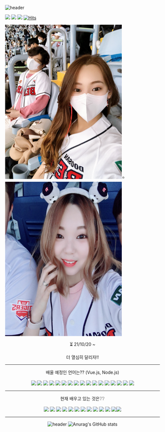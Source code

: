 
![header](https://capsule-render.vercel.app/api?height=400&text=Hi%20There!&desc=If%20I%20were%20to%20talk%20about%20myself.%20)

<a href="https://www.instagram.com/clou_ari0630/?hl=ko"><img src="https://img.shields.io/badge/MY_Instagram-9cf?style=flat-square&logo=simpleicons에서_아이콘이름&logoColor=white&link=https://img.shields.io/badge/file%3A%2F%2F%2FUsers%2Fjeongdahui%2FDownloads%2Fapple.svg-My__Instagram-9cf"/></a> 
<a href="https://www.notion.so/Mainspace-2883683f58984f99bf25d2acb1da8418"><img src="https://img.shields.io/badge/-My_NOTION-ff69b4?style=flat-square&logo=simpleicons에서_아이콘이름&logoColor=white&link=https://img.shields.io/badge/file%https%3A%2F%2Fwww.notion.so%2FMainspace--2883683f58984f99bf25d2acb1da8418-My__NOTION-ff69b4"/></a> 
<a href="https://blog.naver.com/ekdudekgml35"><img src="https://img.shields.io/badge/-My_BLOG-blueviolet?style=flat-square&logo=simpleicons에서_아이콘이름&logoColor=white&link=https://img.shields.io/badge/https%3A%2F%2Fblog.naver.com%2Fekdudekgml35-My__BLOG-blueviolet"/></a> 
[![Hits](https://hits.seeyoufarm.com/api/count/incr/badge.svg?url=https%3A%2F%2Fgithub.com%2Fclouari%2Fclouari%2Fedit%2Fmain%2FREADME.md&count_bg=%23C772E1&title_bg=%23FBDDDD&icon=apple.svg&icon_color=%23C763F2&title=Visit&edge_flat=false)](https://hits.seeyoufarm.com)
<br />


<img src="IMG_4517.JPG" width="380" height="500"/>⭐️<img src="IMG_9224.jpg" width="380" height="500"/>
<div align=center>
⏳ 21/10/20 ~  <br />
 <br /> 더 열심히 달리자!!
<hr />
<div />
배울 예정인 언어는?? (Vue.js, Node.js)
<br />
<br />
<img src="https://img.shields.io/badge/JAVA-007396?style=for-the-badge&logo=java&logoColor=white"> 
 <img src="https://img.shields.io/badge/Spring-6DB33F?style=for-the-badge&logo=Spring&logoColor=white">
 <img src="https://img.shields.io/badge/oracle-F80000?style=for-the-badge&logo=oracle&logoColor=white"> 
 <img src="https://img.shields.io/badge/mysql-4479A1?style=for-the-badge&logo=mysql&logoColor=white"> 
 <img src="https://img.shields.io/badge/mariaDB-003545?style=for-the-badge&logo=mariaDB&logoColor=white">
 <img src="https://img.shields.io/badge/javascript-F7DF1E?style=for-the-badge&logo=javascript&logoColor=black">
 <img src="https://img.shields.io/badge/jquery-0769AD?style=for-the-badge&logo=jquery&logoColor=white"> 
 <img src="https://img.shields.io/badge/react-61DAFB?style=for-the-badge&logo=react&logoColor=black"> 
 <img src="https://img.shields.io/badge/vue.js-4FC08D?style=for-the-badge&logo=vue.js&logoColor=white"> 
 <img src="https://img.shields.io/badge/html-E34F26?style=for-the-badge&logo=html5&logoColor=white">
 <img src="https://img.shields.io/badge/css-1572B6?style=for-the-badge&logo=css3&logoColor=white"> 
 <img src="https://img.shields.io/badge/bootstrap-7952B3?style=for-the-badge&logo=bootstrap&logoColor=white"> 
 <img src="https://img.shields.io/badge/github-181717?style=for-the-badge&logo=github&logoColor=white"> 
 <img src="https://img.shields.io/badge/linux-FCC624?style=for-the-badge&logo=linux&logoColor=black"> 
 <img src="https://img.shields.io/badge/aws-232F3E?style=for-the-badge&logo=aws&logoColor=white"> 
 <img src="https://img.shields.io/badge/apache tomcat-F8DC75?style=for-the-badge&logo=apachetomcat&logoColor=white">
 <img src="https://img.shields.io/badge/dart-0175C2?style=for-the-badge&logo=dart&logoColor=white">
 
<hr />
 현재 배우고 있는 것은❔❔
 <br /><br />
 <img src="https://img.shields.io/badge/html-E34F26?style=for-the-badge&logo=html5&logoColor=white">
 <img src="https://img.shields.io/badge/dart-0175C2?style=for-the-badge&logo=dart&logoColor=white">
 <img src="https://img.shields.io/badge/javascript-%23323330.svg?style=for-the-badge&logo=javascript&logoColor=%23F7DF1E">
 <img src="https://img.shields.io/badge/Flutter-%2302569B.svg?style=for-the-badge&logo=Flutter&logoColor=white">
 <img src="https://img.shields.io/badge/Android%20Studio-3DDC84.svg?style=for-the-badge&logo=android-studio&logoColor=white">
 <img src="https://img.shields.io/badge/Visual_Studio_Code-0078D4?style=for-the-badge&logo=visual%20studio%20code&logoColor=white">
 <img src="https://img.shields.io/badge/Eclipse-FE7A16.svg?style=for-the-badge&logo=Eclipse&logoColor=white">
 <img src="https://img.shields.io/badge/github-%23121011.svg?style=for-the-badge&logo=github&logoColor=white">
 <img src="https://img.shields.io/badge/css-1572B6?style=for-the-badge&logo=css3&logoColor=white"> 
 <img src="https://img.shields.io/badge/bootstrap-7952B3?style=for-the-badge&logo=bootstrap&logoColor=white">
 <img src="https://img.shields.io/badge/jquery-0769AD?style=for-the-badge&logo=jquery&logoColor=white"> 
  <img src="https://img.shields.io/badge/mysql-4479A1?style=for-the-badge&logo=mysql&logoColor=white"><img src="https://img.shields.io/badge/vue.js-4FC08D?style=for-the-badge&logo=vue.js&logoColor=white">
 <hr />

 
![header](https://capsule-render.vercel.app/api?type=rounded&color=gradient&text=%20⭐️Birthday%2012/30⭐️%20Hobby%20is%20exercising🏃🏻‍♀️%20and%20baseball.⚾️%20Team%20is%20DOOSANBEARS🐻%20&fontAlign=50&height=300&fontSize=70%20%&textBg=true&animation=twinkling)
![Anurag's GitHub stats](https://github-readme-stats.vercel.app/api?username=Clouari&show_icons=true&theme=radical)
 
